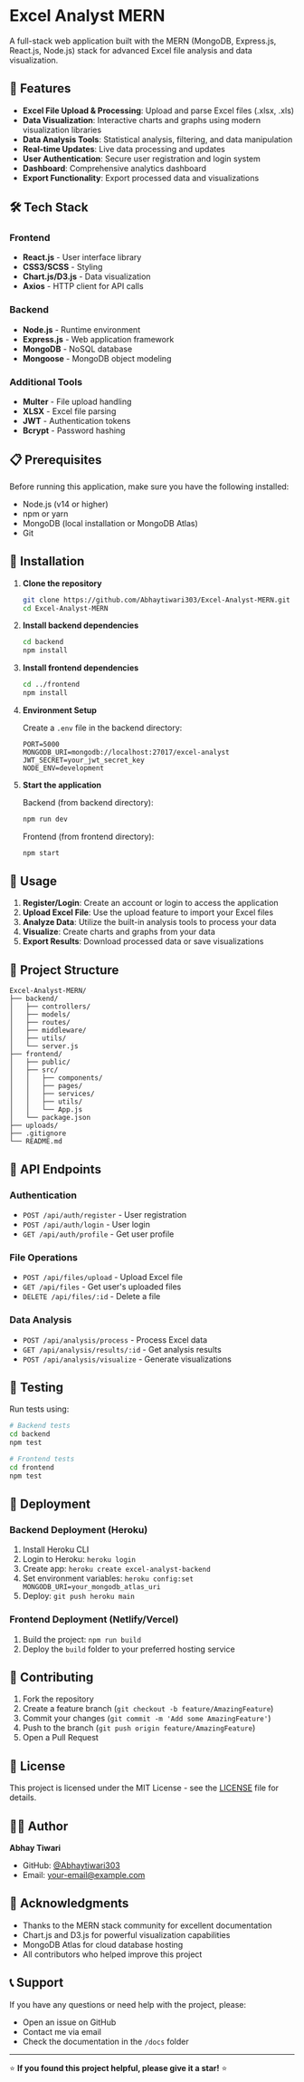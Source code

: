 # Excel Analyst MERN

A full-stack web application built with the MERN (MongoDB, Express.js, React.js, Node.js) stack for advanced Excel file analysis and data visualization.

## 🚀 Features

- **Excel File Upload & Processing**: Upload and parse Excel files (.xlsx, .xls)
- **Data Visualization**: Interactive charts and graphs using modern visualization libraries
- **Data Analysis Tools**: Statistical analysis, filtering, and data manipulation
- **Real-time Updates**: Live data processing and updates
- **User Authentication**: Secure user registration and login system
- **Dashboard**: Comprehensive analytics dashboard
- **Export Functionality**: Export processed data and visualizations

## 🛠️ Tech Stack

### Frontend
- **React.js** - User interface library
- **CSS3/SCSS** - Styling
- **Chart.js/D3.js** - Data visualization
- **Axios** - HTTP client for API calls

### Backend
- **Node.js** - Runtime environment
- **Express.js** - Web application framework
- **MongoDB** - NoSQL database
- **Mongoose** - MongoDB object modeling

### Additional Tools
- **Multer** - File upload handling
- **XLSX** - Excel file parsing
- **JWT** - Authentication tokens
- **Bcrypt** - Password hashing

## 📋 Prerequisites

Before running this application, make sure you have the following installed:

- Node.js (v14 or higher)
- npm or yarn
- MongoDB (local installation or MongoDB Atlas)
- Git

## 🔧 Installation

1. **Clone the repository**
   ```bash
   git clone https://github.com/Abhaytiwari303/Excel-Analyst-MERN.git
   cd Excel-Analyst-MERN
   ```

2. **Install backend dependencies**
   ```bash
   cd backend
   npm install
   ```

3. **Install frontend dependencies**
   ```bash
   cd ../frontend
   npm install
   ```

4. **Environment Setup**
   
   Create a `.env` file in the backend directory:
   ```env
   PORT=5000
   MONGODB_URI=mongodb://localhost:27017/excel-analyst
   JWT_SECRET=your_jwt_secret_key
   NODE_ENV=development
   ```

5. **Start the application**
   
   Backend (from backend directory):
   ```bash
   npm run dev
   ```
   
   Frontend (from frontend directory):
   ```bash
   npm start
   ```

## 🚀 Usage

1. **Register/Login**: Create an account or login to access the application
2. **Upload Excel File**: Use the upload feature to import your Excel files
3. **Analyze Data**: Utilize the built-in analysis tools to process your data
4. **Visualize**: Create charts and graphs from your data
5. **Export Results**: Download processed data or save visualizations

## 📁 Project Structure

```
Excel-Analyst-MERN/
├── backend/
│   ├── controllers/
│   ├── models/
│   ├── routes/
│   ├── middleware/
│   ├── utils/
│   └── server.js
├── frontend/
│   ├── public/
│   ├── src/
│   │   ├── components/
│   │   ├── pages/
│   │   ├── services/
│   │   ├── utils/
│   │   └── App.js
│   └── package.json
├── uploads/
├── .gitignore
└── README.md
```

## 🔗 API Endpoints

### Authentication
- `POST /api/auth/register` - User registration
- `POST /api/auth/login` - User login
- `GET /api/auth/profile` - Get user profile

### File Operations
- `POST /api/files/upload` - Upload Excel file
- `GET /api/files` - Get user's uploaded files
- `DELETE /api/files/:id` - Delete a file

### Data Analysis
- `POST /api/analysis/process` - Process Excel data
- `GET /api/analysis/results/:id` - Get analysis results
- `POST /api/analysis/visualize` - Generate visualizations

## 🧪 Testing

Run tests using:
```bash
# Backend tests
cd backend
npm test

# Frontend tests  
cd frontend
npm test
```

## 🚀 Deployment

### Backend Deployment (Heroku)
1. Install Heroku CLI
2. Login to Heroku: `heroku login`
3. Create app: `heroku create excel-analyst-backend`
4. Set environment variables: `heroku config:set MONGODB_URI=your_mongodb_atlas_uri`
5. Deploy: `git push heroku main`

### Frontend Deployment (Netlify/Vercel)
1. Build the project: `npm run build`
2. Deploy the `build` folder to your preferred hosting service

## 🤝 Contributing

1. Fork the repository
2. Create a feature branch (`git checkout -b feature/AmazingFeature`)
3. Commit your changes (`git commit -m 'Add some AmazingFeature'`)
4. Push to the branch (`git push origin feature/AmazingFeature`)
5. Open a Pull Request

## 📝 License

This project is licensed under the MIT License - see the [LICENSE](LICENSE) file for details.

## 👨‍💻 Author

**Abhay Tiwari**
- GitHub: [@Abhaytiwari303](https://github.com/Abhaytiwari303)
- Email: [your-email@example.com](abhay3032003gmail@example.com)

## 🙏 Acknowledgments

- Thanks to the MERN stack community for excellent documentation
- Chart.js and D3.js for powerful visualization capabilities
- MongoDB Atlas for cloud database hosting
- All contributors who helped improve this project

## 📞 Support

If you have any questions or need help with the project, please:
- Open an issue on GitHub
- Contact me via email
- Check the documentation in the `/docs` folder

---

⭐ **If you found this project helpful, please give it a star!** ⭐
